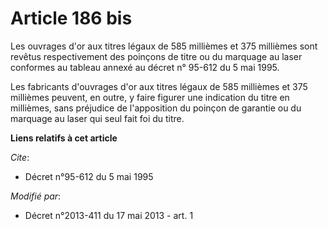 # Article 186 bis

Les ouvrages d'or aux titres légaux de 585 millièmes et 375 millièmes sont revêtus respectivement des poinçons de titre ou du
marquage au laser conformes au tableau annexé au décret n° 95-612 du 5 mai 1995. 

Les fabricants d'ouvrages d'or aux titres légaux de 585 millièmes et 375 millièmes peuvent, en outre, y faire figurer une
indication du titre en millièmes, sans préjudice de l'apposition du poinçon de garantie ou du marquage au laser qui seul fait
foi du titre.

**Liens relatifs à cet article**

_Cite_:

  - Décret n°95-612 du 5 mai 1995

_Modifié par_:

  - Décret n°2013-411 du 17 mai 2013 - art. 1
